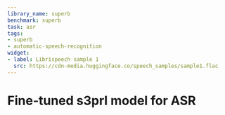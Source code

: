 ```yaml
---
library_name: superb
benchmark: superb
task: asr
tags:
- superb
- automatic-speech-recognition
widget:
- label: Librispeech sample 1
  src: https://cdn-media.huggingface.co/speech_samples/sample1.flac
---
```


# Fine-tuned s3prl model for ASR
